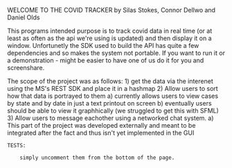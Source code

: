 WELCOME TO THE COVID TRACKER by Silas Stokes, Connor Dellwo and Daniel Olds

This programs intended purpose is to track covid data in real time (or at least as often
as the api we're using is updated) and then display it on a window. Unfortunetly the 
SDK used to build the API has quite a few dependencies and so makes the system not portable.
If you want to run it or a demonstration - might be easier to have one of us do it for you 
and screenshare. 

The scope of the project was as follows:
     1) get the data via the interenet using the MS's REST SDK and place it in a hashmap
     2) Allow users to sort how that data is portrayed to them
         a) currently allows users to view cases by state and by date in just a text printout on screen
          b) eventually users should be able to view it graphhically (we struggled to get this with SFML)
       3) Allow users to message eachother using a networked chat system.
           a) This part of the project was developed externally and meant to be integrated after the fact
               and thus isn't yet implemented in the GUI
    


    TESTS:

        simply uncomment them from the bottom of the page. 



